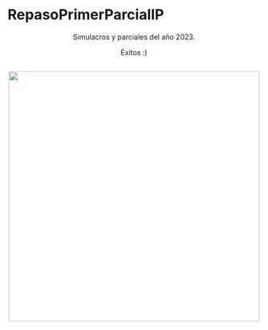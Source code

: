 # RepasoPrimerParcialIP

<p align="center">
Simulacros y parciales del año 2023. 
<p align="center">
Éxitos :)

##

<p align="center">
  <img src="https://giffiles.alphacoders.com/147/147452.gif" align="center" width="500">
</p>

##
